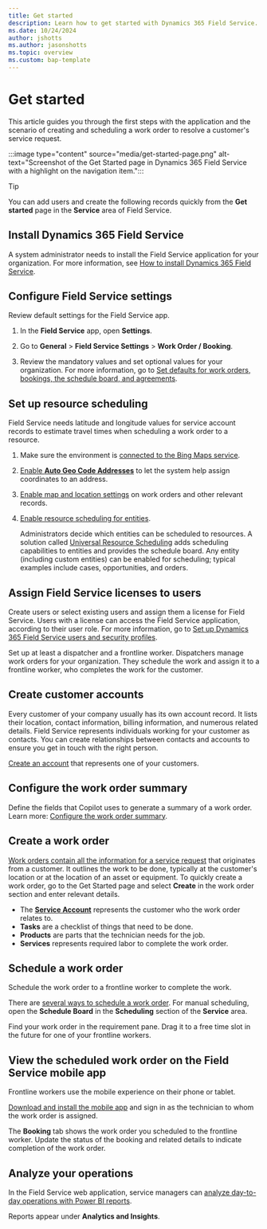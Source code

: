 ```yaml
---
title: Get started
description: Learn how to get started with Dynamics 365 Field Service.
ms.date: 10/24/2024
author: jshotts
ms.author: jasonshotts
ms.topic: overview
ms.custom: bap-template
---
```


# Get started

This article guides you through the first steps with the application and the scenario of creating and scheduling a work order to resolve a customer's service request.

:::image type="content" source="media/get-started-page.png" alt-text="Screenshot of the Get Started page in Dynamics 365 Field Service with a highlight on the navigation item.":::

> [!TIP]
> You can add users and create the following records quickly from the **Get started** page in the **Service** area of Field Service.

## Install Dynamics 365 Field Service

A system administrator needs to install the Field Service application for your organization. For more information, see [How to install Dynamics 365 Field Service](install-field-service.md).

## Configure Field Service settings

Review default settings for the Field Service app.

1. In the **Field Service** app, open **Settings**.

1. Go to **General** > **Field Service Settings** > **Work Order / Booking**.

1. Review the mandatory values and set optional values for your organization. For more information, go to [Set defaults for work orders, bookings, the schedule board, and agreements](configure-default-settings.md).

## Set up resource scheduling

Field Service needs latitude and longitude values for service account records to estimate travel times when scheduling a work order to a resource.

1. Make sure the environment is [connected to the Bing Maps service](field-service-maps-address-locations.md#connect-to-maps).

1. [Enable **Auto Geo Code Addresses**](turn-on-auto-geocoding.md) to let the system help assign coordinates to an address.

1. [Enable map and location settings](field-service-maps-address-locations.md) on work orders and other relevant records.

1. [Enable resource scheduling for entities](schedule-new-entity.md).

   Administrators decide which entities can be scheduled to resources. A solution called [Universal Resource Scheduling](universal-resource-scheduling-for-field-service.md) adds scheduling capabilities to entities and provides the schedule board. Any entity (including custom entities) can be enabled for scheduling; typical examples include cases, opportunities, and orders.

## Assign Field Service licenses to users

Create users or select existing users and assign them a license for Field Service. Users with a license can access the Field Service application, according to their user role. For more information, go to [Set up Dynamics 365 Field Service users and security profiles](users-licenses-permissions.md).

Set up at least a dispatcher and a frontline worker. Dispatchers manage work orders for your organization. They schedule the work and assign it to a frontline worker, who completes the work for the customer.

## Create customer accounts

Every customer of your company usually has its own account record. It lists their location, contact information, billing information, and numerous related details. Field Service represents individuals working for your customer as contacts. You can create relationships between contacts and accounts to ensure you get in touch with the right person.

[Create an account](accounts.md) that represents one of your customers.

## Configure the work order summary

Define the fields that Copilot uses to generate a summary of a work order. Learn more: [Configure the work order summary](work-order-recap.md#how-to-configure-the-summary).

## Create a work order

[Work orders contain all the information for a service request](create-work-order.md) that originates from a customer. It outlines the work to be done, typically at the customer's location or at the location of an asset or equipment. To quickly create a work order, go to the Get Started page and select **Create** in the work order section and enter relevant details.

- The [**Service Account**](accounts.md) represents the customer who the work order relates to.
- **Tasks** are a checklist of things that need to be done.
- **Products** are parts that the technician needs for the job.
- **Services** represents required labor to complete the work order.

## Schedule a work order

Schedule the work order to a frontline worker to complete the work.

There are [several ways to schedule a work order](universal-resource-scheduling-for-field-service.md). For manual scheduling, open the **Schedule Board** in the **Scheduling** section of the **Service** area.

Find your work order in the requirement pane. Drag it to a free time slot in the future for one of your frontline workers.

## View the scheduled work order on the Field Service mobile app

Frontline workers use the mobile experience on their phone or tablet.

[Download and install the mobile app](mobile/set-up-field-service-mobile.md) and sign in as the technician to whom the work order is assigned.

The **Booking** tab shows the work order you scheduled to the frontline worker. Update the status of the booking and related details to indicate completion of the work order.

## Analyze your operations

In the Field Service web application, service managers can [analyze day-to-day operations with Power BI reports](reports.md).

Reports appear under **Analytics and Insights**.

